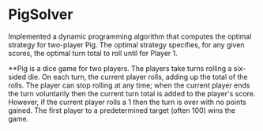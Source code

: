 # PigSolver

Implemented a dynamic programming algorithm that computes the optimal strategy for two-player Pig. The optimal strategy specifies, for any given scores, the optimal turn total to roll until for Player 1.


**Pig is a dice game for two players. The players take turns rolling a six-sided die. On each turn, the current player rolls, adding up the total of the rolls. The player can stop rolling at any time; when the current player ends the turn voluntarily then the current turn total is added to the player's score. However, if the current player rolls a 1 then the turn is over with no points gained. The first player to a predetermined target (often 100) wins the game.
